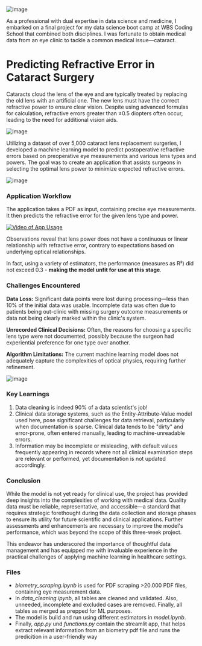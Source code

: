 ![image](https://github.com/mathlamm/Data-Science-Portfolio/assets/43820711/61aa046b-7ad1-49e1-b95d-f1e227fcebf5)

As a professional with dual expertise in data science and medicine, I embarked on a final project for my data science boot camp at WBS Coding School that combined both disciplines. I was fortunate to obtain medical data from an eye clinic to tackle a common medical issue—cataract.

# Predicting Refractive Error in Cataract Surgery

Cataracts cloud the lens of the eye and are typically treated by replacing the old lens with an artificial one. The new lens must have the correct refractive power to ensure clear vision. Despite using advanced formulas for calculation, refractive errors greater than ±0.5 diopters often occur, leading to the need for additional vision aids.

![image](https://github.com/mathlamm/Data-Science-Portfolio/assets/43820711/6854d27c-0fa4-40f3-95c6-8982e08cba79)

Utilizing a dataset of over 5,000 cataract lens replacement surgeries, I developed a machine learning model to predict postoperative refractive errors based on preoperative eye measurements and various lens types and powers. The goal was to create an application that assists surgeons in selecting the optimal lens power to minimize expected refractive errors.

![image](https://github.com/mathlamm/Data-Science-Portfolio/assets/43820711/b0dce4b8-2246-44e5-a006-d48d464378be)

### Application Workflow

The application takes a PDF as input, containing precise eye measurements. It then predicts the refractive error for the given lens type and power.

[![Video of App Usage](https://img.youtube.com/vi/IcL_34IfZrU/0.jpg)](https://www.youtube.com/watch?v=IcL_34IfZrU)

Observations reveal that lens power does not have a continuous or linear relationship with refractive error, contrary to expectations based on underlying optical relationships. 

In fact, using a variety of estimators, the performance (measures as R²) did not exceed 0.3 - **making the model unfit for use at this stage**. 


### Challenges Encountered

**Data Loss:** Significant data points were lost during processing—less than 10% of the initial data was usable. Incomplete data was often due to patients being out-clinic with missing surgery outcome measurements or data not being clearly marked within the clinic's system.

**Unrecorded Clinical Decisions:** Often, the reasons for choosing a specific lens type were not documented, possibly because the surgeon had experiential preference for one type over another.

**Algorithm Limitations:** The current machine learning model does not adequately capture the complexities of optical physics, requiring further refinement.

![image](https://github.com/mathlamm/Data-Science-Portfolio/assets/43820711/0d405f4a-3eb0-496b-8c8d-43e23857159c)



### Key Learnings

1. Data cleaning is indeed 90% of a data scientist's job!
2. Clinical data storage systems, such as the Entity-Attribute-Value model used here, pose significant challenges for data retrieval, particularly when documentation is sparse.
Clinical data tends to be "dirty" and error-prone, often entered manually, leading to machine-unreadable errors.
3. Information may be incomplete or misleading, with default values frequently appearing in records where not all clinical examination steps are relevant or performed, yet documentation is not updated accordingly.


### Conclusion
While the model is not yet ready for clinical use, the project has provided deep insights into the complexities of working with medical data. Quality data must be reliable, representative, and accessible—a standard that requires strategic forethought during the data collection and storage phases to ensure its utility for future scientific and clinical applications. Further assessments and enhancements are necessary to improve the model's performance, which was beyond the scope of this three-week project.

This endeavor has underscored the importance of thoughtful data management and has equipped me with invaluable experience in the practical challenges of applying machine learning in healthcare settings.

### Files
- *biometry_scraping.ipynb* is used for PDF scraping >20.000 PDF files, containing eye measurement data.
- In *data_cleaning.ipynb*, all tables are cleaned and validated. Also, unneeded, incomplete and excluded cases are removed. Finally, all tables as merged as prepped for ML purposes.
- The model is build and run using different estimators in *model.ipynb*.
- Finally, *app.py* und *functions.py* contain the streamlit app, that helps extract relevant information from an biometry pdf file and runs the predicition in a user-friendly way
